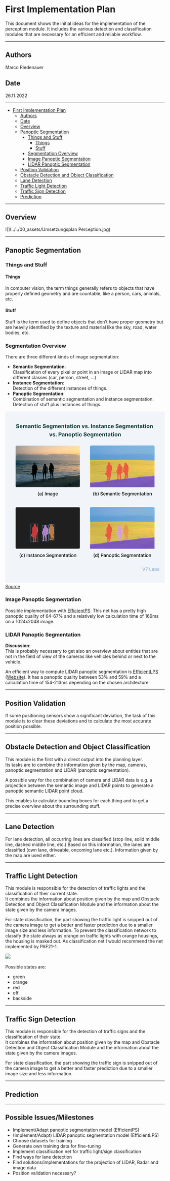 # First Implementation Plan

This document shows the initial ideas for the implementation of the perception module.
It includes the various detection and classification modules that are necessary for an efficient and reliable workflow.

---
## Authors

Marco Riedenauer

## Date

26.11.2022

---
<!-- TOC -->
* [First Implementation Plan](#first-implementation-plan)
  * [Authors](#authors)
  * [Date](#date)
  * [Overview](#overview)
  * [Panoptic Segmentation](#panoptic-segmentation)
    * [Things and Stuff](#things-and-stuff)
      * [Things](#things)
      * [Stuff](#stuff)
    * [Segmentation Overview](#segmentation-overview)
    * [Image Panoptic Segmentation](#image-panoptic-segmentation)
    * [LIDAR Panoptic Segmentation](#lidar-panoptic-segmentation)
  * [Position Validation](#position-validation)
  * [Obstacle Detection and Object Classification](#obstacle-detection-and-object-classification)
  * [Lane Detection](#lane-detection)
  * [Traffic Light Detection](#traffic-light-detection)
  * [Traffic Sign Detection](#traffic-sign-detection)
  * [Prediction](#prediction)
<!-- TOC -->

---
## Overview

![](../../00_assets/Umsetzungsplan Perception.jpg)

---
## Panoptic Segmentation

### Things and Stuff

#### Things

In computer vision, the term things generally refers to objects that have properly defined geometry and are countable, like a person, cars, animals, etc.

#### Stuff

Stuff is the term used to define objects that don’t have proper geometry but are heavily identified by the texture and material like the sky, road, water bodies, etc.

### Segmentation Overview

There are three different kinds of image segmentation:
- **Semantic Segmentation**: \
    Classification of every pixel or point in an image or LIDAR map into different classes (car, person, street, ...)
- **Instance Segmentation**: \
    Detection of the different instances of things.
- **Panoptic Segmentation**: \
    Combination of semantic segmentation and instance segmentation. Detection of stuff plus instances of things.

![](../../00_assets/segmentation.png)
[Source](https://www.v7labs.com/blog/panoptic-segmentation-guide)

### Image Panoptic Segmentation

Possible implementation with [EfficientPS](https://arxiv.org/pdf/2004.02307.pdf).
This net has a pretty high panoptic quality of 64-67% and a relatively low calculation 
time of 166ms on a 1024x2048 image.

###  LIDAR Panoptic Segmentation

**Discussion**: \
This is probably necessary to get also an overview about entities that are not in the field of view of the cameras 
like vehicles behind or next to the vehicle.

An efficient way to compute LIDAR panoptic segmentation is [EfficientLPS](https://arxiv.org/pdf/2102.08009.pdf) ([Website](http://lidar-panoptic.cs.uni-freiburg.de/)).
It has a panoptic quality between 53% and 59% and a calculation time of 154-213ms depending on the chosen architecture.

---
## Position Validation

If some positioning sensors show a significant deviation, the task of this module is to 
clear these deviations and to calculate the most accurate position possible.

---
## Obstacle Detection and Object Classification

This module is the first with a direct output into the planning layer. \
Its tasks are to combine the information given by the map, cameras, panoptic segmentation 
and LIDAR (panoptic segmentation).

A possible way for the combination of camera and LIDAR data is e.g. a projection between 
the semantic image and LIDAR points to generate a panoptic semantic LIDAR point cloud.

This enables to calculate bounding boxes for each thing and to get a precise overview about the surrounding stuff.

---
## Lane Detection

For lane detection, all occurring lines are classified (stop line, solid middle line, dashed middle line, etc.)
Based on this information, the lanes are classified (own lane, driveable, oncoming lane etc.). Information given by the
map are used either.

---
## Traffic Light Detection 

This module is responsible for the detection of traffic lights and the classification of their current state. \
It combines the information about position given by the map and Obstacle Detection and Object Classification Module and 
the information about the state given by the camera images.

For state classification, the part showing the traffic light is snipped out of the camera image to get a better and 
faster prediction due to a smaller image size and less information. To prevent the classification network to classify 
the state always as orange on traffic lights with orange housings, the housing is masked out. 
As classification net I would recommend the net implemented by PAF21-1.

![](https://raw.githubusercontent.com/ll7/paf21-1/master/imgs/ConvolutionNetwork.png)

Possible states are:
- green
- orange
- red
- off
- backside

---
## Traffic Sign Detection

This module is responsible for the detection of traffic signs and the classification of their state. \
It combines the information about position given by the map and Obstacle Detection and Object Classification Module and 
the information about the state given by the camera images.

For state classification, the part showing the traffic sign is snipped out of the camera image to get a better and 
faster prediction due to a smaller image size and less information. 

---
## Prediction



---
## Possible Issues/Milestones

- Implement/Adapt panoptic segmentation model (EfficientPS)
- (Implement/Adapt) LIDAR panoptic segmentation model (EfficientLPS)
- Choose datasets for training
- Generate own training data for fine-tuning
- Implement classification net for traffic light/sign classification
- Find ways for lane detection
- Find solutions/implementations for the projection of LIDAR, Radar and image data
- Position validation necessary?